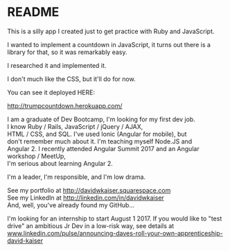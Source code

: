 # README

This is a silly app I created just to get practice with Ruby and JavaScript. 

I wanted to implement a countdown in JavaScript, it turns out there is a library for that, so it was remarkably easy. 

I researched it and implemented it. 

I don't much like the CSS, but it'll do for now. 

You can see it deployed HERE:   

http://trumpcountdown.herokuapp.com/


I am a graduate of Dev Bootcamp, I'm looking for my first dev job.   
I know Ruby / Rails, JavaScript / jQuery / AJAX,   
HTML / CSS, and SQL. I've used Ionic (Angular for mobile), but   
don't remember much about it. I'm teaching myself Node.JS and   
Angular 2. I recently attended Angular Summit 2017 and an Angular workshop / MeetUp,   
I'm serious about learning Angular 2.   

I'm a leader, I'm responsible, and I'm low drama.   

See my portfolio at http://davidwkaiser.squarespace.com   
See my LinkedIn at http://linkedin.com/in/davidwkaiser   
And, well, you've already found my GitHub...   

I'm looking for an internship to start August 1 2017. If you would like to "test drive" an ambitious Jr Dev in a low-risk way, see details at www.linkedin.com/pulse/announcing-daves-roll-your-own-apprenticeship-david-kaiser



